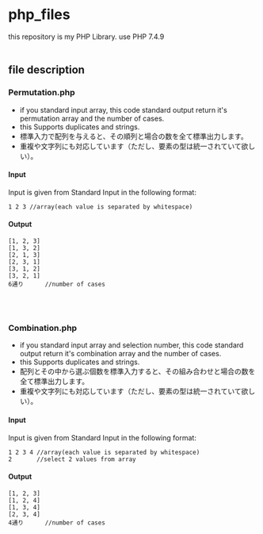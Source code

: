 # php_files
this repository is my PHP Library. use PHP 7.4.9
<br/>
<br/>

## file description
### Permutation.php
- if you standard input array, this code standard output return it's permutation array and the number of cases.
- this Supports duplicates and strings.
- 標準入力で配列を与えると、その順列と場合の数を全て標準出力します。
- 重複や文字列にも対応しています（ただし、要素の型は統一されていて欲しい）。

#### Input
Input is given from Standard Input in the following format:
```
1 2 3 //array(each value is separated by whitespace)
```

#### Output
```
[1, 2, 3]
[1, 3, 2]
[2, 1, 3]
[2, 3, 1]
[3, 1, 2]
[3, 2, 1]
6通り      //number of cases
```
<br/>
<br/>

### Combination.php
- if you standard input array and selection number, this code standard output return it's combination array and the number of cases.
- this Supports duplicates and strings.
- 配列とその中から選ぶ個数を標準入力すると、その組み合わせと場合の数を全て標準出力します。
- 重複や文字列にも対応しています（ただし、要素の型は統一されていて欲しい）。

#### Input
Input is given from Standard Input in the following format:
```
1 2 3 4 //array(each value is separated by whitespace)
2       //select 2 values from array
```

#### Output
```
[1, 2, 3]
[1, 2, 4]
[1, 3, 4]
[2, 3, 4]
4通り      //number of cases
```
